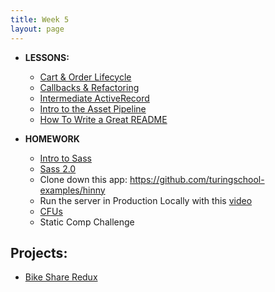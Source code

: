 ```yaml
---
title: Week 5
layout: page
---
```


* **LESSONS:**
  - [Cart & Order Lifecycle](http://backend.turing.io/module2/lessons/cart_implementation)
  - [Callbacks & Refactoring](http://backend.turing.io/module2/lessons/callbacks_and_refactoring)
  - [Intermediate ActiveRecord](http://backend.turing.io/module2/lessons/intermediate_active_record)
  - [Intro to the Asset Pipeline](http://backend.turing.io/module2/lessons/asset_pipeline)
  - [How To Write a Great README](http://backend.turing.io/module2/lessons/how_to_write_a_great_readme)
  

* **HOMEWORK**
  - [Intro to Sass](http://backend.turing.io/module2/lessons/intro_to_sass)
  - [Sass 2.0](http://backend.turing.io/module2/lessons/sass_2.0)
  - Clone down this app: https://github.com/turingschool-examples/hinny
  - Run the server in Production Locally with this [video](https://vimeo.com/255927334)
  - [CFUs](https://github.com/turingschool/checks-for-understanding/blob/master/module-2/backend/week_5.md)
  - Static Comp Challenge

## Projects:

* [Bike Share Redux](http://backend.turing.io/module2/projects/bike-share-redux)
